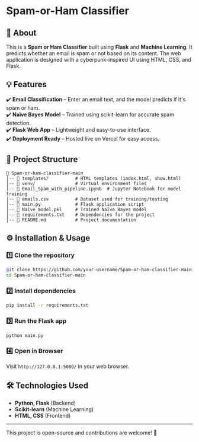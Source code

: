 # Spam-or-Ham Classifier

## 📌 About
This is a **Spam or Ham Classifier** built using **Flask** and **Machine Learning**. It predicts whether an email is spam or not based on its content. The web application is designed with a cyberpunk-inspired UI using HTML, CSS, and Flask.

## 💡 Features
✔️ **Email Classification** – Enter an email text, and the model predicts if it's spam or ham.  
✔️ **Naïve Bayes Model** – Trained using scikit-learn for accurate spam detection.  
✔️ **Flask Web App** – Lightweight and easy-to-use interface.  
✔️ **Deployment Ready** – Hosted live on Vercel for easy access.  

## 📂 Project Structure
```
📁 Spam-or-ham-classifier-main  
│-- 📁 templates/          # HTML templates (index.html, show.html)  
│-- 📁 venv/               # Virtual environment files  
│-- 📄 Email_Spam_with_pipeline.ipynb  # Jupyter Notebook for model training  
│-- 📄 emails.csv          # Dataset used for training/testing  
│-- 📄 main.py             # Flask application script  
│-- 📄 Naive_model.pkl     # Trained Naïve Bayes model  
│-- 📄 requirements.txt    # Dependencies for the project  
│-- 📄 README.md           # Project documentation  
``` 

## ⚙️ Installation & Usage
### 1️⃣ Clone the repository
```bash
git clone https://github.com/your-username/Spam-or-ham-classifier-main.git
cd Spam-or-ham-classifier-main
```

### 2️⃣ Install dependencies
```bash
pip install -r requirements.txt
```

### 3️⃣ Run the Flask app
```bash
python main.py
```

### 4️⃣ Open in Browser
Visit `http://127.0.0.1:5000/` in your web browser.  

## 🛠️ Technologies Used
- **Python, Flask** (Backend)  
- **Scikit-learn** (Machine Learning)  
- **HTML, CSS** (Frontend)   

---
This project is open-source and contributions are welcome! 🎉
